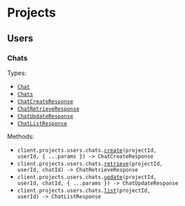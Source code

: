 # Projects

## Users

### Chats

Types:

- <code><a href="./src/resources/projects/users/chats.ts">Chat</a></code>
- <code><a href="./src/resources/projects/users/chats.ts">Chats</a></code>
- <code><a href="./src/resources/projects/users/chats.ts">ChatCreateResponse</a></code>
- <code><a href="./src/resources/projects/users/chats.ts">ChatRetrieveResponse</a></code>
- <code><a href="./src/resources/projects/users/chats.ts">ChatUpdateResponse</a></code>
- <code><a href="./src/resources/projects/users/chats.ts">ChatListResponse</a></code>

Methods:

- <code title="post /projects/{project_id}/users/{user_id}/chats">client.projects.users.chats.<a href="./src/resources/projects/users/chats.ts">create</a>(projectId, userId, { ...params }) -> ChatCreateResponse</code>
- <code title="get /projects/{project_id}/users/{user_id}/chats/{chat_id}">client.projects.users.chats.<a href="./src/resources/projects/users/chats.ts">retrieve</a>(projectId, userId, chatId) -> ChatRetrieveResponse</code>
- <code title="put /projects/{project_id}/users/{user_id}/chats/{chat_id}">client.projects.users.chats.<a href="./src/resources/projects/users/chats.ts">update</a>(projectId, userId, chatId, { ...params }) -> ChatUpdateResponse</code>
- <code title="get /projects/{project_id}/users/{user_id}/chats">client.projects.users.chats.<a href="./src/resources/projects/users/chats.ts">list</a>(projectId, userId) -> ChatListResponse</code>
